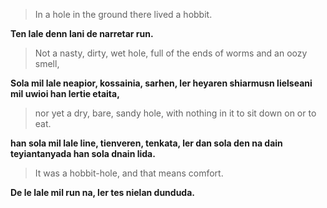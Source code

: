 > In a hole in the ground there lived a hobbit.

__Ten lale denn lani de narretar run.__

> Not a nasty, dirty, wet hole, full of the ends of worms and an oozy smell,

__Sola mil lale neapior, kossainia, sarhen, ler heyaren shiarmusn
lielseani mil uwioi han lertie etaita,__

> nor yet a dry, bare, sandy hole, with nothing in it to sit down on or to eat.

__han sola mil lale line, tienveren, tenkata, ler dan sola den na dain
teyiantanyada han sola dnain lida.__

> It was a hobbit-hole, and that means comfort.

__De le lale mil run na, ler tes nielan dunduda.__
